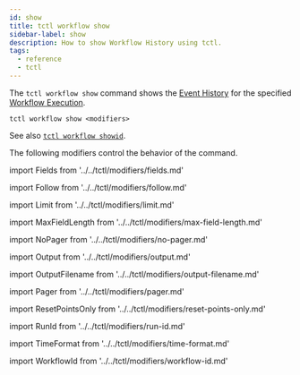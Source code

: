 ```yaml
---
id: show
title: tctl workflow show
sidebar-label: show
description: How to show Workflow History using tctl.
tags:
  - reference
  - tctl
---
```


The `tctl workflow show` command shows the [Event History](/concepts/what-is-an-event-history) for the specified [Workflow Execution](/concepts/what-is-a-workflow-execution).

`tctl workflow show <modifiers>`

See also [`tctl workflow showid`](/tctl/workflow/showid).

The following modifiers control the behavior of the command.

<!--Fields-->

import Fields from '../../tctl/modifiers/fields.md'

<Fields />

<!--Follow-->

import Follow from '../../tctl/modifiers/follow.md'

<Follow />

<!--Limit-->

import Limit from '../../tctl/modifiers/limit.md'

<Limit />

<!--MaxFieldLength-->

import MaxFieldLength from '../../tctl/modifiers/max-field-length.md'

<MaxFieldLength />

<!--NoPager-->

import NoPager from '../../tctl/modifiers/no-pager.md'

<NoPager />

<!--Output-->

import Output from '../../tctl/modifiers/output.md'

<Output />

<!--OutputFilename-->

import OutputFilename from '../../tctl/modifiers/output-filename.md'

<OutputFilename />

<!--Pager-->

import Pager from '../../tctl/modifiers/pager.md'

<Pager />

<!--ResetPointsOnly-->

import ResetPointsOnly from '../../tctl/modifiers/reset-points-only.md'

<ResetPointsOnly />

<!--RunId-->

import RunId from '../../tctl/modifiers/run-id.md'

<RunId />

<!--TimeFormat-->

import TimeFormat from '../../tctl/modifiers/time-format.md'

<TimeFormat />

<!--WorkflowId-->

import WorkflowId from '../../tctl/modifiers/workflow-id.md'

<WorkflowId />

